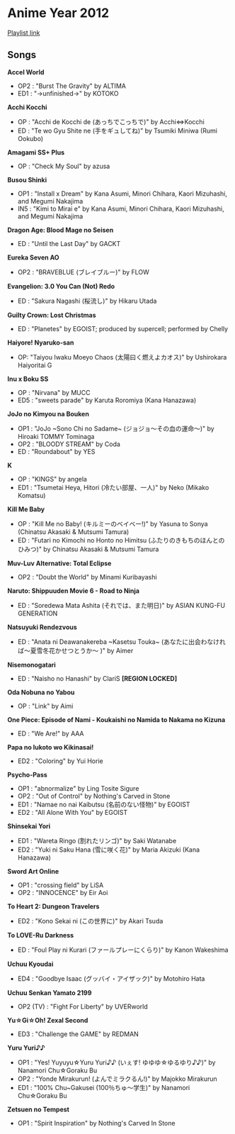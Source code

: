 # Anime Year 2012

[Playlist link](https://open.spotify.com/user/fz230568w0ccmom2dg3zvxq1h/playlist/5l5Cll6B2hI4TKrB7k3ujv?si=jaderfbkSjeaampWbJccFw)

## Songs

**Accel World**
* OP2 : "Burst The Gravity" by ALTIMA
* ED1 : "→unfinished→" by KOTOKO

**Acchi Kocchi**
* OP : "Acchi de Kocchi de (あっちでこっちで)" by Acchi⇔Kocchi
* ED : "Te wo Gyu Shite ne (手をギュしてね)" by Tsumiki Miniwa (Rumi Ookubo)

**Amagami SS+ Plus**
* OP : "Check My Soul" by azusa

**Busou Shinki** 
* OP1 : "Install x Dream" by Kana Asumi, Minori Chihara, Kaori Mizuhashi, and Megumi Nakajima
* IN5 : "Kimi to Mirai e" by Kana Asumi, Minori Chihara, Kaori Mizuhashi, and Megumi Nakajima

**Dragon Age: Blood Mage no Seisen**
* ED : "Until the Last Day" by GACKT

**Eureka Seven AO**
* OP2 : "BRAVEBLUE (ブレイブルー)" by FLOW

**Evangelion: 3.0 You Can (Not) Redo**
* ED : "Sakura Nagashi (桜流し)" by Hikaru Utada

**Guilty Crown: Lost Christmas**
* ED : "Planetes" by EGOIST; produced by supercell; performed by Chelly

**Haiyore! Nyaruko-san**
* OP: "Taiyou Iwaku Moeyo Chaos (太陽曰く燃えよカオス)" by Ushirokara Haiyoritai G

**Inu x Boku SS**
* OP : "Nirvana" by MUCC
* ED5 : "sweets parade" by Karuta Roromiya (Kana Hanazawa)

**JoJo no Kimyou na Bouken**
* OP1 : "JoJo ~Sono Chi no Sadame~ (ジョジョ～その血の運命～)" by Hiroaki TOMMY Tominaga
* OP2 : "BLOODY STREAM" by Coda
* ED : "Roundabout" by YES

**K**
* OP : "KINGS" by angela
* ED1 : "Tsumetai Heya, Hitori (冷たい部屋、一人)" by Neko (Mikako Komatsu)

**Kill Me Baby**
* OP : "Kill Me no Baby! (キルミーのベイベー!)" by Yasuna to Sonya (Chinatsu Akasaki & Mutsumi Tamura)
* ED : "Futari no Kimochi no Honto no Himitsu (ふたりのきもちのほんとのひみつ)" by Chinatsu Akasaki & Mutsumi Tamura

**Muv-Luv Alternative: Total Eclipse**
* OP2 : "Doubt the World" by Minami Kuribayashi

**Naruto: Shippuuden Movie 6 - Road to Ninja**
* ED : "Soredewa Mata Ashita (それでは、また明日)" by ASIAN KUNG-FU GENERATION

**Natsuyuki Rendezvous**
* ED : "Anata ni Deawanakereba ~Kasetsu Touka~ (あなたに出会わなければ～夏雪冬花かせつとうか～ )" by Aimer

**Nisemonogatari**
* ED : "Naisho no Hanashi" by ClariS **[REGION LOCKED]**

**Oda Nobuna no Yabou**
* OP : "Link" by Aimi

**One Piece: Episode of Nami - Koukaishi no Namida to Nakama no Kizuna**
* ED : "We Are!" by AAA

**Papa no Iukoto wo Kikinasai!**
* ED2 : "Coloring" by Yui Horie

**Psycho-Pass**
* OP1 : "abnormalize" by Ling Tosite Sigure 
* OP2 : "Out of Control" by Nothing's Carved in Stone
* ED1 : "Namae no nai Kaibutsu (名前のない怪物)" by EGOIST
* ED2 : "All Alone With You" by EGOIST

**Shinsekai Yori**
* ED1 : "Wareta Ringo (割れたリンゴ)" by Saki Watanabe
* ED2 : "Yuki ni Saku Hana (雪に咲く花)" by Maria Akizuki (Kana Hanazawa)

**Sword Art Online**
* OP1 : "crossing field" by LiSA
* OP2 : "INNOCENCE" by Eir Aoi

**To Heart 2: Dungeon Travelers**
* ED2 : "Kono Sekai ni (この世界に)" by Akari Tsuda

**To LOVE-Ru Darkness**
* ED : "Foul Play ni Kurari (ファールプレーにくらり)" by Kanon Wakeshima

**Uchuu Kyoudai**
* ED4 : "Goodbye Isaac (グッバイ・アイザック)" by Motohiro Hata

**Uchuu Senkan Yamato 2199**
* OP2 (TV) : "Fight For Liberty" by UVERworld

**Yu☆Gi☆Oh! Zexal Second**
* ED3 : "Challenge the GAME" by REDMAN

**Yuru Yuri♪♪**
* OP1 : "Yes! Yuyuyu☆Yuru Yuri♪♪ (いぇす! ゆゆゆ☆ゆるゆり♪♪)" by Nanamori Chu☆Goraku Bu
* OP2 : "Yonde Mirakurun! (よんでミラクるん!)" by Majokko Mirakurun
* ED1 : "100% Chu~Gakusei (100％ちゅ～学生)" by Nanamori Chu☆Goraku Bu

**Zetsuen no Tempest**
* OP1 : "Spirit Inspiration" by Nothing's Carved In Stone